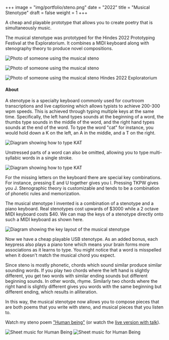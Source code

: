 +++
image = "img/portfolio/steno.png"
date = "2022"
title = "Musical Stenotype"
draft = false
weight = 1
+++

A cheap and playable prototype that allows you to create poetry that is
simultaneously music.
<!--more-->

The musical stenotype was prototyped for the Hindes 2022 Prototyping Festival
at the Exploratorium. It combines a MIDI keyboard along with stenography theory
to produce novel compositions.

![Photo of someone using the musical steno](/img/portfolio/res/stenovis2.png)

![Photo of someone using the musical steno](/img/portfolio/res/stenovis1.png)

![Photo of someone using the musical steno](/img/portfolio/res/stenovis3.png)
Hindes 2022 Exploratorium

#### About
A stenotype is a specialty keyboard commonly used for courtroom transcriptions
and live captioning which allows typists to achieve 200-300 wpm speeds. This is
achieved through typing multiple keys at the same time. Specifically, the left
hand types sounds at the beginning of a word, the thumbs type sounds in the
middle of the word, and the right hand types sounds at the end of the word. To
type the word "cat" for instance, you would hold down a K on the left, an A in
the middle, and a T on the right.

![Diagram showing how to type KAT](/img/portfolio/res/kat.png)

Unstressed parts of a word can also be omitted, allowing you to type
multi-syllabic words in a single stroke.

![Diagram showing how to type KAT](/img/portfolio/res/trapd.png)

For the missing letters on the keyboard there are special key combinations. For
instance, pressing E and U together gives you I. Pressing TKPW gives you J.
Stenographic theory is customizable and tends to be a combination of phonetic
rules and memorization.

The musical stenotype I invented is a combination of a stenotype and a piano
keyboard. Real stenotypes cost upwards of $3000 while a 2 octave MIDI keyboard
costs $40. We can map the keys of a stenotype directly onto such a MIDI
keyboard as shown here.

![Diagram showing the key layout of the musical stenotype](/img/portfolio/res/keys.png)

Now we have a cheap playable USB stenotype. As an added bonus, each keypress
also plays a piano tone which means your brain forms more associations as it
learns to type. You might notice that a word is misspelled when it doesn't
match the musical chord you expect.

Since steno is mostly phonetic, chords which sound similar produce similar
sounding words. If you play two chords where the left hand is slightly
different, you get two words with similar ending sounds but different beginning
sounds. In other words, rhyme. Similarly two chords where the right hand is
slightly different gives you words with the same beginning but different
ending, which results in alliteration.

In this way, the musical stenotype now allows you to compose pieces that are
both poems that you write with steno, and musical pieces that you listen to.

Watch my steno poem ["Human being"](https://www.youtube.com/watch?v=cI-l8inuBXU) (or watch the [live version with talk](https://www.youtube.com/watch?v=6sJtn3R2_Bk)).

![Sheet music for Human Being](/img/portfolio/res/hb1.png)
![Sheet music for Human Being](/img/portfolio/res/hb2.png)
